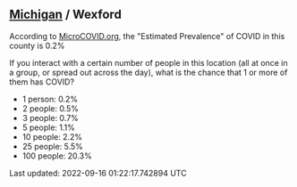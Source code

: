 
## [Michigan](/united-states/michigan) / Wexford

According to [MicroCOVID.org](http://microcovid.org),
the "Estimated Prevalence" of COVID in this county is 0.2%

If you interact with a certain number of people in this location
(all at once in a group, or spread out across the day), what is the chance that
1 or more of them has COVID?

- 1 person: 0.2%
- 2 people: 0.5%
- 3 people: 0.7%
- 5 people: 1.1%
- 10 people: 2.2%
- 25 people: 5.5%
- 100 people: 20.3%

Last updated: 2022-09-16 01:22:17.742894 UTC
